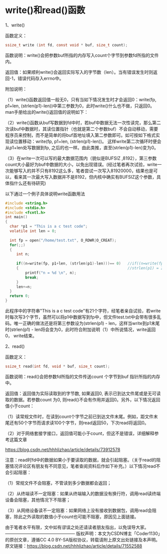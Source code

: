 # write()和read()函数

1、write()

函数定义：

``` c
ssize_t write (int fd, const void * buf, size_t count); 
```

函数说明：write()会把参数buf所指的内存写入count个字节到参数fd所指的文件内。

返回值：如果顺利write()会返回实际写入的字节数（len）。当有错误发生时则返回-1，错误代码存入errno中。

 

附加说明：

（1）write()函数返回值一般无0，只有当如下情况发生时才会返回0：write(fp, p1+len, (strlen(p1)-len))中第三参数为0，此时write()什么也不做，只返回0。man手册给出的write()返回值的说明如下：

（2）write()函数从buf写数据到fd中时，若buf中数据无法一次性读完，那么第二次读buf中数据时，其读位置指针（也就是第二个参数buf）不会自动移动，需要程序员来控制，而不是简单的将buf首地址填入第二参数即可。如可按如下格式实现读位置移动：write(fp, p1+len, (strlen(p1)-len))。 这样write第二次循环时便会从p1+len处写数据到fp, 之后的也一样。由此类推，直至(strlen(p1)-len)变为0。

（3）在write一次可以写的最大数据范围内（貌似是BUFSIZ ,8192），第三参数count大小最好为buf中数据的大小，以免出现错误。(经过笔者再次试验，write一次能够写入的并不只有8192这么多，笔者尝试一次写入81920000，结果也是可以，看来其一次最大写入数据并不是8192，但内核中确实有BUFSIZ这个参数，具体指什么还有待研究)

以下通过一个例子具体说明write函数用法

```c
#include <string.h>
#include <stdio.h>
#include <fcntl.h>
int main()
{
  char *p1 = "This is a c test code";
  volatile int len = 0;
 
  int fp = open("/home/test.txt", O_RDWR|O_CREAT);
  for(;;)
  {
     int n;
 
     if((n=write(fp, p1+len, (strlen(p1)-len)))== 0)   //if((n=write(fp, p1+len, 3)) == 0) 
     {                                                 //strlen(p1) = 21
         printf("n = %d \n", n);
         break;
     }
     len+=n;
  }
  return 0;
}
```

 


此程序中的字符串"This is a c test code"有21个字符，经笔者亲自试验，若write时每次写3个字节，虽然可以将p1中数据写到fp中，但文件test.txt中会带有很多乱码。唯一正确的做法还是将第三参数设为(strlen(p1) - len，这样当write到p1末尾时(strlen(p1) - len将会变为0，此时符合附加说明（1）中所说情况，write返回0， write结束。 

2、read()

函数定义：

``` c
ssize_t read(int fd, void * buf, size_t count);
```



函数说明：read()会把参数fd所指的文件传送count 个字节到buf 指针所指的内存中。

返回值：返回值为实际读取到的字节数, 如果返回0, 表示已到达文件尾或是无可读取的数据。若参数count 为0, 则read()不会有作用并返回0。另外，以下情况返回值小于count：

（1）读常规文件时，在读到count个字节之前已到达文件末尾。例如，距文件末尾还有50个字节而请求读100个字节，则read返回50，下次read将返回0。

（2）对于网络套接字接口，返回值可能小于count，但这不是错误，详细解释参考这篇文章

https://blog.csdn.net/hhhlizhao/article/details/73912578

 

注意：read时fd中的数据如果小于要读取的数据，就会引起阻塞。（关于read的阻塞情况评论区有朋友有不同意见，笔者查阅资料后作如下补充。）以下情况read不会引起阻塞：

（1）常规文件不会阻塞，不管读到多少数据都会返回；

（2）从终端读不一定阻塞：如果从终端输入的数据没有换行符，调用read读终端设备会阻塞，其他情况下不阻塞；

（3）从网络设备读不一定阻塞：如果网络上没有接收到数据包，调用read会阻塞，除此之外读取的数值小于count也可能不阻塞，原因见上面链接。

由于笔者水平有限，文中如有谬误之处还请读者朋友指出，以免误导大家。
————————————————
版权声明：本文为CSDN博主「Coder1130」的原创文章，遵循CC 4.0 BY-SA版权协议，转载请附上原文出处链接及本声明。
原文链接：https://blog.csdn.net/hhhlizhao/article/details/71552588